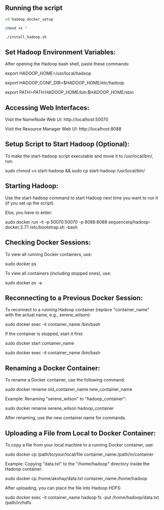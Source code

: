 ## Running the script
```bash
cd hadoop_docker_setup
chmod +x *
./install_hadoop.sh
```
## Set Hadoop Environment Variables:

After opening the Hadoop bash shell, paste these commands:

export HADOOP_HOME=/usr/local/hadoop

export HADOOP_CONF_DIR=$HADOOP_HOME/etc/hadoop

export PATH=$PATH:$HADOOP_HOME/bin:$HADOOP_HOME/sbin

## Accessing Web Interfaces:

Visit the NameNode Web UI: http://localhost:50070

Visit the Resource Manager Web UI: http://localhost:8088

## Setup Script to Start Hadoop (Optional):

To make the start-hadoop script executable and move it to /usr/local/bin/, run:

sudo chmod +x start-hadoop && sudo cp start-hadoop /usr/local/bin/

## Starting Hadoop:

Use the start-hadoop command to start Hadoop next time you want to run it (if you set up the script).

Else, you have to enter:

sudo docker run -it -p 50070:50070 -p 8088:8088 sequenceiq/hadoop-docker:2.7.1 /etc/bootstrap.sh -bash

## Checking Docker Sessions:

To view all running Docker containers, use:

sudo docker ps

To view all containers (including stopped ones), use:

sudo docker ps -a

## Reconnecting to a Previous Docker Session:

To reconnect to a running Hadoop container (replace "container_name" with the actual name, e.g., serene_wilson):

sudo docker exec -it container_name /bin/bash

If the container is stopped, start it first:

sudo docker start container_name

sudo docker exec -it container_name /bin/bash

## Renaming a Docker Container:

To rename a Docker container, use the following command:

sudo docker rename old_container_name new_container_name

Example: Renaming "serene_wilson" to "hadoop_container":

sudo docker rename serene_wilson hadoop_container

After renaming, use the new container name for commands.

## Uploading a File from Local to Docker Container:

To copy a file from your local machine to a running Docker container, use:

sudo docker cp /path/to/your/local/file container_name:/path/in/container

Example: Copying "data.txt" to the "/home/hadoop" directory inside the Hadoop container:

sudo docker cp /home/akshay/data.txt container_name:/home/hadoop

After uploading, you can place the file into Hadoop HDFS:

sudo docker exec -it container_name hadoop fs -put /home/hadoop/data.txt /path/in/hdfs
